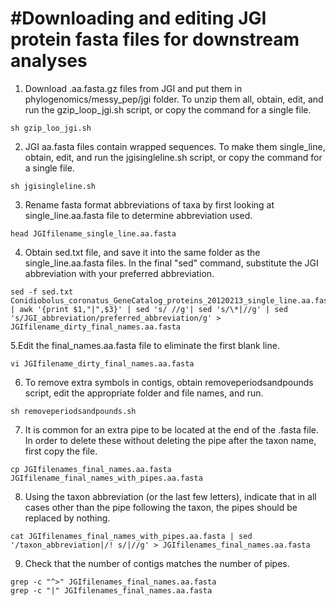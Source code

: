 # #Downloading and editing JGI protein fasta files for downstream analyses

  1. Download .aa.fasta.gz files from JGI and put them in phylogenomics/messy_pep/jgi folder. To unzip them all, obtain, edit, and run the gzip_loop_jgi.sh script, or copy the command for a single file.
```
sh gzip_loo_jgi.sh
```
  2. JGI aa.fasta files contain wrapped sequences. To make them single_line, obtain, edit, and run the jgisingleline.sh script, or copy the command for a single file. 
```
sh jgisingleline.sh
```
  3. Rename fasta format abbreviations of taxa by first looking at single_line.aa.fasta file to determine abbreviation used.
```
head JGIfilename_single_line.aa.fasta 
```
  4. Obtain sed.txt file, and save it into the same folder as the single_line.aa.fasta files. In the final "sed" command, substitute the JGI abbreviation with your preferred abbreviation.
```
sed -f sed.txt Conidiobolus_coronatus_GeneCatalog_proteins_20120213_single_line.aa.fasta | awk '{print $1,"|",$3}' | sed 's/ //g'| sed 's/\*|//g' | sed 's/JGI_abbreviation/preferred_abbreviation/g' > JGIfilename_dirty_final_names.aa.fasta
```
  5.Edit the final_names.aa.fasta file to eliminate the first blank line.
```
vi JGIfilename_dirty_final_names.aa.fasta
```
  6. To remove extra symbols in contigs, obtain removeperiodsandpounds script, edit the appropriate folder and file names, and run.
```
sh removeperiodsandpounds.sh
```
  7. It is common for an extra pipe to be located at the end of the .fasta file. In order to delete these without deleting the pipe after the taxon name, first copy the file.
```
cp JGIfilenames_final_names.aa.fasta JGIfilename_final_names_with_pipes.aa.fasta
```
  8. Using the taxon abbreviation (or the last few letters), indicate that in all cases other than the pipe following the taxon, the pipes should be replaced by nothing.
```
cat JGIfilenames_final_names_with_pipes.aa.fasta | sed '/taxon_abbreviation|/! s/|//g' > JGIfilenames_final_names.aa.fasta
```
  9. Check that the number of contigs matches the number of pipes.
```
grep -c "^>" JGIfilenames_final_names.aa.fasta
grep -c "|" JGIfilenames_final_names.aa.fasta
```
